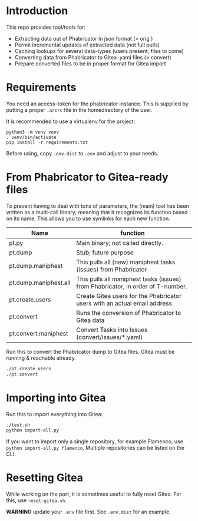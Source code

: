 # Introduction

This repo provides tool/tools for:

* Extracting data out of Phabricator in json format (> orig )
* Permit incremental updates of extracted data (not full pulls)
* Caching lookups for several data-types (users present, files to come)
* Converting data from Phabricator to Gitea .yaml files (> convert)
* Prepare converted files to be in proper format for Gitea import


# Requirements

You need an access-token for the phabricator instance.
This is supplied by putting a proper `.arcrc` file in the homedirectory of the user.

It is recommended to use a virtualenv for the project:

```
python3 -m venv venv
. venv/bin/activate
pip install -r requirements.txt
```

Before using, copy `.env.dist` to `.env` and adjust to your needs.


# From Phabricator to Gitea-ready files

To prevent having to deal with tons of parameters, the (main) tool has been written as a multi-call binary; meaning that it recognizes its function based on its name. This allows you to use symlinks for each new function.

| Name                  | function                                                                        |
|-----------------------|---------------------------------------------------------------------------------|
| pt.py                 | Main binary; not called directly.                                               |
| pt.dump               | Stub; future purpose                                                            |
| pt.dump.maniphest     | This pulls all (new) maniphest tasks (issues) from Phabricator                  |
| pt.dump.maniphest.all | This pulls all maniphest tasks (issues) from Phabricator, in order of T-number. |
| pt.create.users       | Create Gitea users for the Phabricator users with an actual email address       |
| pt.convert            | Runs the conversion of Phabricator to Gitea data                                |
| pt.convert.maniphest  | Convert Tasks into Issues (convert/issues/\*.yaml)                              |

Run this to convert the Phabricator dump to Gitea files. Gitea must be running & reachable already.

```sh
./pt.create.users
./pt.convert
```

# Importing into Gitea

Run this to import everything into Gitea:

```sh
./test.sh
python import-all.py
```

If you want to import only a single repository, for example Flamenco, use
`python import-all.py flamenco`. Multiple repositories can be listed on the CLI.

# Resetting Gitea

While working on the port, it is sometimes useful to fully reset Gitea. For
this, use `reset-gitea.sh`.

**WARNING** update your `.env` file first. See `.env.dist` for an example.
